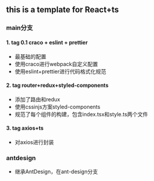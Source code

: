 ## this is a template for React+ts

### main分支
#### 1. tag 0.1 craco + eslint + prettier
- 最基础的配置 
- 使用craco进行webpack自定义配置
- 使用eslint+prettier进行代码格式化规范

#### 2. tag router+redux+styled-components
- 添加了路由和redux
- 使用cssinjs方案styled-components
- 规范了每个组件的构建，包含index.tsx和style.ts两个文件

#### 3. tag axios+ts
- 对axios进行封装

### antdesign
- 继承AntDesign，在ant-design分支
